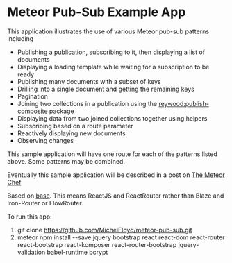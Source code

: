 # Meteor Pub-Sub Example App
This application illustrates the use of various Meteor pub-sub patterns including

* Publishing a publication, subscribing to it, then displaying a list of documents
* Displaying a loading template while waiting for a subscription to be ready
* Publishing many documents with a subset of keys
* Drilling into a single document and getting the remaining keys
* Pagination
* Joining two collections in a publication using the [reywood:publish-composite](https://atmospherejs.com/reywood/publish-composite) package
* Displaying data from two joined collections together using helpers
* Subscribing based on a route parameter
* Reactively displaying new documents
* Observing changes

This sample application will have one route for each of the patterns listed above. Some patterns may be combined.

Eventually this sample application will be described in a post on [The Meteor Chef](http://themeteorchef.com)

Based on [base](https://github.com/themeteorchef/base).
This means ReactJS and ReactRouter rather than Blaze and Iron-Router or FlowRouter.

To run this app:

 1. git clone https://github.com/MichelFloyd/meteor-pub-sub.git
 1. meteor npm install --save jquery bootstrap react react-dom react-router react-bootstrap react-komposer react-router-bootstrap jquery-validation babel-runtime bcrypt

